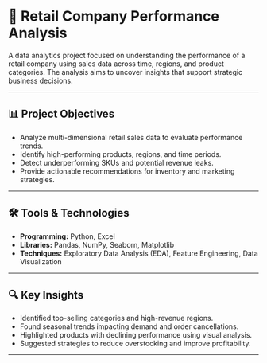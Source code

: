 
# 🛒 Retail Company Performance Analysis

A data analytics project focused on understanding the performance of a retail company using sales data across time, regions, and product categories. The analysis aims to uncover insights that support strategic business decisions.

---

## 📊 Project Objectives

- Analyze multi-dimensional retail sales data to evaluate performance trends.
- Identify high-performing products, regions, and time periods.
- Detect underperforming SKUs and potential revenue leaks.
- Provide actionable recommendations for inventory and marketing strategies.

---

## 🛠️ Tools & Technologies

- **Programming:** Python, Excel
- **Libraries:** Pandas, NumPy, Seaborn, Matplotlib
- **Techniques:** Exploratory Data Analysis (EDA), Feature Engineering, Data Visualization

---

## 🔍 Key Insights

- Identified top-selling categories and high-revenue regions.
- Found seasonal trends impacting demand and order cancellations.
- Highlighted products with declining performance using visual analysis.
- Suggested strategies to reduce overstocking and improve profitability.

---


